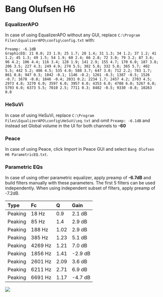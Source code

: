 # Bang Olufsen H6

### EqualizerAPO
In case of using EqualizerAPO without any GUI, replace `C:\Program Files\EqualizerAPO\config\config.txt`
with:
```
Preamp: -6.1dB
GraphicEQ: 21 0.0; 23 1.9; 25 1.7; 28 1.4; 31 1.3; 34 1.2; 37 1.2; 41 1.2; 45 1.3; 49 1.5; 54 1.9; 60 2.4; 66 2.8; 72 3.0; 79 3.2; 87 3.6; 96 4.2; 106 4.4; 116 3.4; 128 1.9; 141 2.9; 155 4.7; 170 6.0; 187 3.8; 206 3.5; 227 4.3; 249 4.9; 274 5.5; 302 5.8; 332 5.8; 365 5.7; 402 5.5; 442 5.2; 486 4.5; 535 4.0; 588 3.7; 647 3.0; 712 2.2; 783 1.7; 861 0.8; 947 0.3; 1042 -0.1; 1146 -0.2; 1261 -0.3; 1387 -0.5; 1526 -0.7; 1678 -0.8; 1846 -0.4; 2031 0.2; 2234 1.7; 2457 4.2; 2703 4.5; 2973 4.8; 3270 6.0; 3597 6.0; 3957 6.0; 4353 6.0; 4788 6.0; 5267 6.0; 5793 6.0; 6373 5.5; 7010 2.5; 7711 0.3; 8482 -0.5; 9330 -0.8; 10263 0.0
```

### HeSuVi
In case of using HeSuVi, replace `C:\Program Files\EqualizerAPO\config\HeSuVi\eq.txt` and omit `Preamp:
-6.1dB` and instead set Global volume in the UI for both channels to **-60**

### Peace
In case of using Peace, click *Import* in Peace GUI and select `Bang Olufsen H6 ParametricEQ.txt`.

### Parametric EQs
In case of using other parametric equalizer, apply preamp of **-6.7dB** and build filters manually
with these parameters. The first 5 filters can be used independently.
When using independent subset of filters, apply preamp of -7.2dB.

| Type    | Fc      |    Q | Gain    |
|:--------|:--------|:-----|:--------|
| Peaking | 18 Hz   | 0.9  | 2.1 dB  |
| Peaking | 85 Hz   | 1.4  | 2.9 dB  |
| Peaking | 188 Hz  | 1.02 | 2.9 dB  |
| Peaking | 385 Hz  | 1.23 | 5.1 dB  |
| Peaking | 4269 Hz | 1.21 | 7.0 dB  |
| Peaking | 1856 Hz | 1.41 | -2.9 dB |
| Peaking | 2601 Hz | 2.09 | 3.6 dB  |
| Peaking | 6211 Hz | 2.71 | 6.9 dB  |
| Peaking | 6691 Hz | 1.17 | -4.7 dB |

![](https://raw.githubusercontent.com/jaakkopasanen/AutoEq/master/results/innerfidelity/sbaf-serious/Bang%20Olufsen%20H6/Bang%20Olufsen%20H6.png)